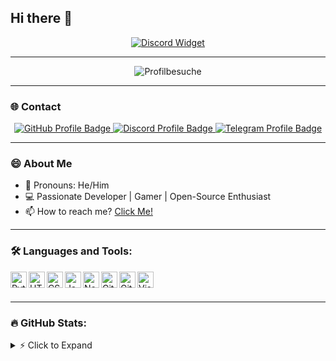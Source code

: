 ## Hi there 👋

<p align="center">
    <a href="https://discord.com/users/1222227925651165368"> 
        <img align="center" src="https://lanyard.kyrie25.dev/api/1222227925651165368?waveColor=222&waveSpotifyColor=212121&gradient=fff&borderRadius=25px&bg=000" alt="Discord Widget" />
    </a>
</p>

---

<p align="center">
  <img src="https://komarev.com/ghpvc/?username=kadim18&color=gray&style=plastic" alt="Profilbesuche" />
</p>

---

### 🌐 Contact
<p align="center">
  <a href="https://github.com/kadim18">
    <img src="https://img.shields.io/badge/-GitHub-black?style=plastic&logo=github&logoColor=white" alt="GitHub Profile Badge" />
  </a>
  <a href="https://discord.com/users/1222227925651165368">
    <img src="https://img.shields.io/badge/-Discord-black?style=plastic&logo=discord&logoColor=white" alt="Discord Profile Badge" />
  </a>
  <a href="https://t.me/wockstarc">
    <img src="https://img.shields.io/badge/-Telegram-black?style=plastic&logo=telegram&logoColor=white" alt="Telegram Profile Badge" />
  </a>
</p>

---

### 😄 About Me
- 📌 Pronouns: He/Him
- 💻 Passionate Developer | Gamer | Open-Source Enthusiast
- 📫 How to reach me? [Click Me!](https://discord.com/users/1222227925651165368)

---

### 🛠️ Languages and Tools: 
[<img align="left" alt="Python" width="26px" src="https://skillicons.dev/icons?i=python"/>](https://python.org)
[<img align="left" alt="HTML5" width="26px" src="https://skillicons.dev/icons?i=html"/>](https://w3.org/html)
[<img align="left" alt="CSS3" width="26px" src="https://skillicons.dev/icons?i=css"/>](https://w3schools.com/css)
[<img align="left" alt="JavaScript" width="26px" src="https://skillicons.dev/icons?i=js"/>](https://javascript.com)
[<img align="left" alt="Node.js" width="26px" src="https://skillicons.dev/icons?i=nodejs"/>](https://nodejs.org/en)
[<img align="left" alt="Git" width="26px" src="https://skillicons.dev/icons?i=git"/>](https://git-scm.com)
[<img align="left" alt="GitHub" width="26px" src="https://skillicons.dev/icons?i=github"/>](https://github.com)
[<img align="left" alt="Visual Studio Code" width="26px" src="https://skillicons.dev/icons?i=vscode"/>](https://code.visualstudio.com)
<br>
<br>

---

### 🔥 GitHub Stats:
<details>
  <summary>⚡ Click to Expand</summary>
<br>
<a href="https://github.com/kadim18">
<img align="center" alt="Kadim's GitHub Stats" src="https://github-readme-stats-eight-pink.vercel.app/api?username=kadim18&&show_icons=true&theme=tokyonight&layout=compact"/>
<br>
<br>
</a>
</details>

